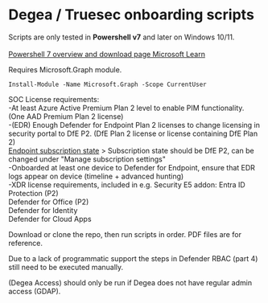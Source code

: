 # Degea / Truesec onboarding scripts
Scripts are only tested in **Powershell v7** and later on Windows 10/11. <br><br>
[Powershell 7 overview and download page Microsoft Learn](https://learn.microsoft.com/en-us/powershell/scripting/install/installing-powershell?view=powershell-7.3)

Requires Microsoft.Graph module.
```
Install-Module -Name Microsoft.Graph -Scope CurrentUser
```
SOC License requirements: <br>
-At least Azure Active Premium Plan 2 level to enable PIM functionality. (One AAD Premium Plan 2 license) <br>
-(EDR) Enough Defender for Endpoint Plan 2 licenses to change licensing in security portal to DfE P2. (DfE Plan 2 license or license containing DfE Plan 2) <br>
[Endpoint subscription state](https://security.microsoft.com/securitysettings/endpoints/licenses) > Subscription state should be DfE P2, can be changed under "Manage subscription settings" <br>
-Onboarded at least one device to Defender for Endpoint, ensure that EDR logs appear on device (timeline + advanced hunting)<br>
-XDR license requirements, included in e.g. Security E5 addon:
Entra ID Protection (P2)<br>
Defender for Office (P2)<br>
Defender for Identity<br>
Defender for Cloud Apps<br>

Download or clone the repo, then run scripts in order. PDF files are for reference.

Due to a lack of programmatic support the steps in Defender RBAC (part 4) still need to be executed manually.

(Degea Access) should only be run if Degea does not have regular admin access (GDAP).
